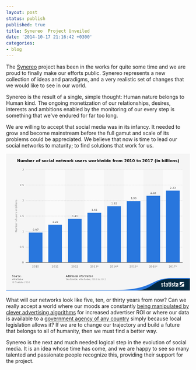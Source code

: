 ```yaml
---
layout: post
status: publish
published: true
title: Synereo  Project Unveiled
date: '2014-10-17 21:16:42 +0300'
categories:
- blog
---
```


The [Synereo](http://www.synereo.com) project has been in the works for quite some time and we are proud to finally make our efforts public. Synereo represents a new collection of ideas and paradigms, and a very realistic set of changes that we would like to see in our world.

Synereo is the result of a single, simple thought: Human nature belongs to Human kind. The ongoing monetization of our relationships, desires, interests and ambitions enabled by the monitoring of our every step is something that we've endured for far too long.

We are willing to accept that social media was in its infancy. It needed to grow and become mainstream before the full gamut and scale of its problems could be appreciated. We believe that now is time to lead our social networks to maturity; to find solutions that work for us.

![Social Network Users](/img/uploads/social-users.png)

What will our networks look like five, ten, or thirty years from now? Can we really accept a world where our moods are constantly [being manipulated by clever advertising algorithms](http://www.theguardian.com/technology/2014/jun/29/facebook-users-emotions-news-feeds) for increased advertiser ROI or where our data is available to a [government agency of any country](http://thenextweb.com/insider/2014/02/03/facebook-linkedin-google-microsoft-reveal-data-showing-range-accounts-requested-nsa/) simply because local legislation allows it? If we are to change our trajectory and build a future that belongs to all of humanity, then we must find a better way.

Synereo is the next and much needed logical step in the evolution of social media. It is an idea whose time has come, and we are happy to see so many talented and passionate people recognize this, providing their support for the project.
